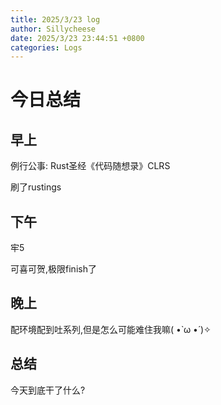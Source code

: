 ```yaml
---
title: 2025/3/23 log
author: Sillycheese
date: 2025/3/23 23:44:51 +0800
categories: Logs
---
```


# 今日总结

## 早上

例行公事: Rust圣经《代码随想录》CLRS

刷了rustings

## 下午

牢5

可喜可贺,极限finish了

## 晚上

配环境配到吐系列,但是怎么可能难住我嘛( •̀ ω •́ )✧

## 总结

今天到底干了什么?